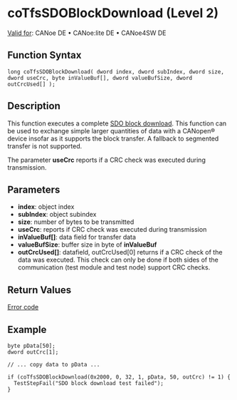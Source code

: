 # coTfsSDOBlockDownload (Level 2)

[Valid for](../../../../Shared/FeatureAvailability.md): CANoe DE • CANoe:lite DE • CANoe4SW DE

## Function Syntax

```plaintext
long coTfsSDOBlockDownload( dword index, dword subIndex, dword size, dword useCrc, byte inValueBuf[], dword valueBufSize, dword outCrcUsed[] );
```

## Description

This function executes a complete [SDO block download](../../../../CANoeCANalyzer/CANopen/TfsNodelayer/SDO/BlockSdoDownload.md). This function can be used to exchange simple larger quantities of data with a CANopen® device insofar as it supports the block transfer. A fallback to segmented transfer is not supported.

The parameter **useCrc** reports if a CRC check was executed during transmission.

## Parameters

- **index**: object index
- **subIndex**: object subindex
- **size**: number of bytes to be transmitted
- **useCrc**: reports if CRC check was executed during transmission
- **inValueBuf[]**: data field for transfer data
- **valueBufSize**: buffer size in byte of **inValueBuf**
- **outCrcUsed[]**: datafield, outCrcUsed[0] returns if a CRC check of the data was executed. This check can only be done if both sides of the communication (test module and test node) support CRC checks.

## Return Values

[Error code](../CAPLfunctionsCANopenNLTFSErrorCodes.md)

## Example

```plaintext
byte pData[50];
dword outCrc[1];

// ... copy data to pData ...

if (coTfsSDOBlockDownload(0x2000, 0, 32, 1, pData, 50, outCrc) != 1) {
  TestStepFail("SDO block download test failed");
}
```
